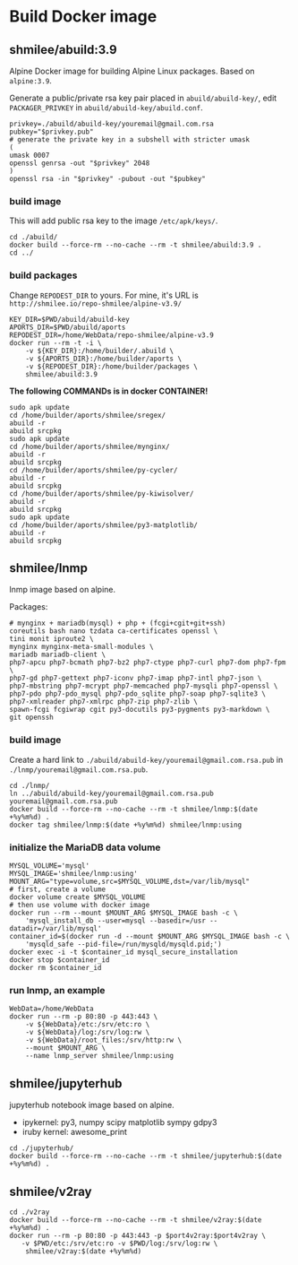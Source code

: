 Build Docker image
==================

shmilee/abuild:3.9
------------------

Alpine Docker image for building Alpine Linux packages. Based on `alpine:3.9`.

Generate a public/private rsa key pair placed in `abuild/abuild-key/`,
edit `PACKAGER_PRIVKEY` in `abuild/abuild-key/abuild.conf`.

```
privkey=./abuild/abuild-key/youremail@gmail.com.rsa
pubkey="$privkey.pub"
# generate the private key in a subshell with stricter umask
(
umask 0007
openssl genrsa -out "$privkey" 2048
)
openssl rsa -in "$privkey" -pubout -out "$pubkey"
```

### build image

This will add public rsa key to the image `/etc/apk/keys/`.

```
cd ./abuild/
docker build --force-rm --no-cache --rm -t shmilee/abuild:3.9 .
cd ../
```

### build packages

Change `REPODEST_DIR` to yours.
For mine, it's URL is `http://shmilee.io/repo-shmilee/alpine-v3.9/`

```
KEY_DIR=$PWD/abuild/abuild-key
APORTS_DIR=$PWD/abuild/aports
REPODEST_DIR=/home/WebData/repo-shmilee/alpine-v3.9
docker run --rm -t -i \
    -v ${KEY_DIR}:/home/builder/.abuild \
    -v ${APORTS_DIR}:/home/builder/aports \
    -v ${REPODEST_DIR}:/home/builder/packages \
    shmilee/abuild:3.9
```

__The following COMMANDs is in docker CONTAINER!__

```
sudo apk update
cd /home/builder/aports/shmilee/sregex/
abuild -r
abuild srcpkg
sudo apk update
cd /home/builder/aports/shmilee/mynginx/
abuild -r
abuild srcpkg
cd /home/builder/aports/shmilee/py-cycler/
abuild -r
abuild srcpkg
cd /home/builder/aports/shmilee/py-kiwisolver/
abuild -r
abuild srcpkg
sudo apk update
cd /home/builder/aports/shmilee/py3-matplotlib/
abuild -r
abuild srcpkg
```

shmilee/lnmp
------------

lnmp image based on alpine.

Packages:

```
# mynginx + mariadb(mysql) + php + (fcgi+cgit+git+ssh)
coreutils bash nano tzdata ca-certificates openssl \
tini monit iproute2 \
mynginx mynginx-meta-small-modules \
mariadb mariadb-client \
php7-apcu php7-bcmath php7-bz2 php7-ctype php7-curl php7-dom php7-fpm \
php7-gd php7-gettext php7-iconv php7-imap php7-intl php7-json \
php7-mbstring php7-mcrypt php7-memcached php7-mysqli php7-openssl \
php7-pdo php7-pdo_mysql php7-pdo_sqlite php7-soap php7-sqlite3 \
php7-xmlreader php7-xmlrpc php7-zip php7-zlib \
spawn-fcgi fcgiwrap cgit py3-docutils py3-pygments py3-markdown \
git openssh
```

### build image

Create a hard link to `./abuild/abuild-key/youremail@gmail.com.rsa.pub`
in `./lnmp/youremail@gmail.com.rsa.pub`.

```
cd ./lnmp/
ln ../abuild/abuild-key/youremail@gmail.com.rsa.pub youremail@gmail.com.rsa.pub
docker build --force-rm --no-cache --rm -t shmilee/lnmp:$(date +%y%m%d) .
docker tag shmilee/lnmp:$(date +%y%m%d) shmilee/lnmp:using
```

### initialize the MariaDB data volume

```
MYSQL_VOLUME='mysql'
MYSQL_IMAGE='shmilee/lnmp:using'
MOUNT_ARG="type=volume,src=$MYSQL_VOLUME,dst=/var/lib/mysql"
# first, create a volume
docker volume create $MYSQL_VOLUME
# then use volume with docker image
docker run --rm --mount $MOUNT_ARG $MYSQL_IMAGE bash -c \
    'mysql_install_db --user=mysql --basedir=/usr --datadir=/var/lib/mysql'
container_id=$(docker run -d --mount $MOUNT_ARG $MYSQL_IMAGE bash -c \
    'mysqld_safe --pid-file=/run/mysqld/mysqld.pid;')
docker exec -i -t $container_id mysql_secure_installation
docker stop $container_id
docker rm $container_id
```

### run lnmp, an example

```
WebData=/home/WebData
docker run --rm -p 80:80 -p 443:443 \
    -v ${WebData}/etc:/srv/etc:ro \
    -v ${WebData}/log:/srv/log:rw \
    -v ${WebData}/root_files:/srv/http:rw \
    --mount $MOUNT_ARG \
    --name lnmp_server shmilee/lnmp:using
```


shmilee/jupyterhub
------------------

jupyterhub notebook image based on alpine.

* ipykernel: py3, numpy scipy matplotlib sympy gdpy3
* iruby kernel: awesome_print

```
cd ./jupyterhub/
docker build --force-rm --no-cache --rm -t shmilee/jupyterhub:$(date +%y%m%d) .
```

shmilee/v2ray
-------------

```
cd ./v2ray
docker build --force-rm --no-cache --rm -t shmilee/v2ray:$(date +%y%m%d) .
docker run --rm -p 80:80 -p 443:443 -p $port4v2ray:$port4v2ray \
   -v $PWD/etc:/srv/etc:ro -v $PWD/log:/srv/log:rw \
    shmilee/v2ray:$(date +%y%m%d)
```
